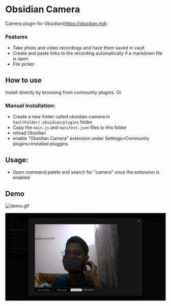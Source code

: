 # Obsidian Camera

Camera plugin for Obsidian(https://obsidian.md).

### Features

-   Take photo and video recordings and have them saved in vault
-   Create and paste links to the recording automatically if a markdown file is open
-   File picker

## How to use

Install directly by browsing from community plugins. Or

### Manual Installation:

-   Create a new folder called obsidian-camera in `VaultFolder/.obsidian/plugins` folder
-   Copy the `main.js` and `manifest.json` files to this folder
-   reload Obsidian
-   enable "Obsidian Camera" extension under Settings>Community plugins>Installed pluggins

## Usage:

-   Open command palete and search for "camera" once the extension is enabled

## Demo

![demo.gif](./demo.gif)

<!-- ![modal screenshot](./ss1.png) -->

![modal screenshot](./ss2.png)
